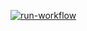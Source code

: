 [![run-workflow](https://github.com/hackerlikecomputer/IL-COVID-19-vaccine-data-scraper/actions/workflows/run.yml/badge.svg)](https://github.com/hackerlikecomputer/IL-COVID-19-vaccine-data-scraper/actions/workflows/run.yml)
